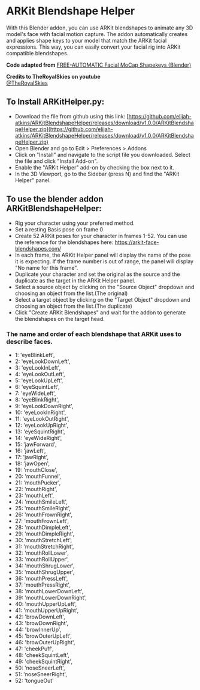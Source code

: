 # ARKit Blendshape Helper
With this Blender addon, you can use ARKit blendshapes to animate any 3D model's face with facial motion capture. The addon automatically creates and applies shape keys to your model that match the ARKit facial expressions. This way, you can easily convert your facial rig into ARKit compatible blendshapes.

**Code adapted from** [FREE-AUTOMATIC Facial MoCap Shapekeys (Blender)](https://www.youtube.com/watch?v=61QUzH34l1I)

**Credits to TheRoyalSkies on youtube**  
[@TheRoyalSkies](https://www.youtube.com/@TheRoyalSkies)  

## To Install ARKitHelper.py:
- Download the file from github using this link: [https://github.com/elijah-atkins/ARKitBlendshapeHelper/releases/download/v1.0.0/ARKitBlendshapeHelper.zip](https://github.com/elijah-atkins/ARKitBlendshapeHelper/releases/download/v1.0.0/ARKitBlendshapeHelper.zip)
- Open Blender and go to Edit > Preferences > Addons
- Click on "Install" and navigate to the script file you downloaded. Select the file and click "Install Add-on".
- Enable the "ARKit Helper" add-on by checking the box next to it.
- In the 3D Viewport, go to the Sidebar (press N) and find the "ARKit Helper" panel.

## To use the blender addon ARKitBlendshapeHelper:
- Rig your character using your preferred method.
- Set a resting Basis pose on frame 0
- Create 52 ARKit poses for your character in frames 1-52. You can use the reference for the blendshapes here: https://arkit-face-blendshapes.com/ 
-  In each frame, the ARKit Helper panel will display the name of the pose it is expecting. If the frame number is out of range, the panel will display "No name for this frame".
- Duplicate your character and set the original as the source and the duplicate as the target in the ARKit Helper panel.
- Select a source object by clicking on the "Source Object" dropdown and choosing an object from the list.(The original)
- Select a target object by clicking on the "Target Object" dropdown and choosing an object from the list.(The duplicate)
- Click "Create ARKit Blendshapes" and wait for the addon to generate the blendshapes on the target head.

### The name and order of each blendshape that ARKit uses to describe faces.
-  1: 'eyeBlinkLeft',
-  2: 'eyeLookDownLeft',
-  3: 'eyeLookInLeft',
-  4: 'eyeLookOutLeft',
-  5: 'eyeLookUpLeft',
-  6: 'eyeSquintLeft',
-  7: 'eyeWideLeft',
-  8: 'eyeBlinkRight',
-  9: 'eyeLookDownRight',
-  10: 'eyeLookInRight',
-  11: 'eyeLookOutRight',
-  12: 'eyeLookUpRight',
-  13: 'eyeSquintRight',
-  14: 'eyeWideRight',
-  15: 'jawForward',
-  16: 'jawLeft',
-  17: 'jawRight',
-  18: 'jawOpen',
-  19: 'mouthClose',
-  20: 'mouthFunnel',
-  21: 'mouthPucker',
-  22: 'mouthRight',
-  23: 'mouthLeft',
-  24: 'mouthSmileLeft',
-  25: 'mouthSmileRight',
-  26: 'mouthFrownRight',
-  27: 'mouthFrownLeft',
-  28: 'mouthDimpleLeft',
-  29: 'mouthDimpleRight',
-  30: 'mouthStretchLeft',
-  31: 'mouthStretchRight',
-  32: 'mouthRollLower',
-  33: 'mouthRollUpper',
-  34: 'mouthShrugLower',
-  35: 'mouthShrugUpper',
-  36: 'mouthPressLeft',
-  37: 'mouthPressRight',
-  38: 'mouthLowerDownLeft',
-  39: 'mouthLowerDownRight',
-  40: 'mouthUpperUpLeft',
-  41: 'mouthUpperUpRight',
-  42: 'browDownLeft',
-  43: 'browDownRight',
-  44: 'browInnerUp',
-  45: 'browOuterUpLeft',
-  46: 'browOuterUpRight',
-  47: 'cheekPuff',
-  48: 'cheekSquintLeft',
-  49: 'cheekSquintRight',
-  50: 'noseSneerLeft',
-  51: 'noseSneerRight',
-  52: 'tongueOut'
